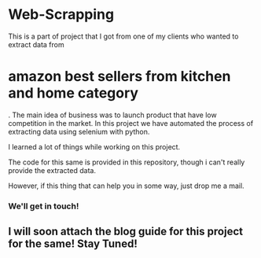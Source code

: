 # Web-Scrapping
This is a part of project that I got from one of my clients who wanted to extract data from <h1> amazon best sellers from kitchen and home category</h1>.
<span> The main idea of business was to launch product that have low competition in the market. In this project we have automated the process of extracting data using selenium with python.</span>
<p> I learned a lot of things while working on this project. </p>
</p>The code for this same is provided in this repository, though i can't really provide the extracted data. </p> 
However, if this thing that can help you in some way, just drop me a mail. 
<h3>We'll get in touch!</h3>

<h2> I will soon attach the blog guide for this project for the same! Stay Tuned!</h2>
